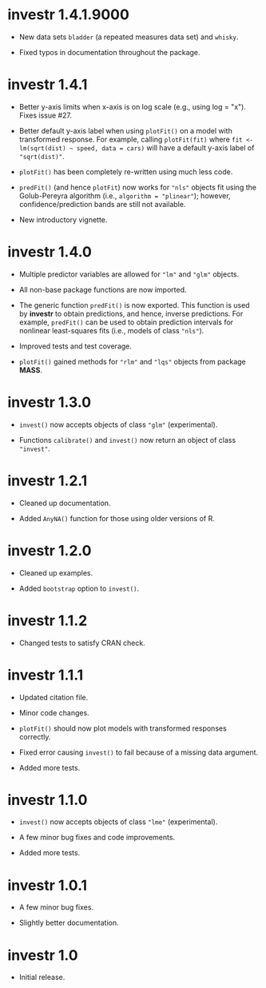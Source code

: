 # investr 1.4.1.9000

* New data sets `bladder` (a repeated measures data set) and `whisky`.

* Fixed typos in documentation throughout the package.

# investr 1.4.1

* Better y-axis limits when x-axis is on log scale (e.g., using log = "x"). Fixes issue #27.

* Better default y-axis label when using `plotFit()` on a model with transformed response. For example, calling `plotFit(fit)` where `fit <- lm(sqrt(dist) ~ speed, data = cars)` will have a default y-axis label of `"sqrt(dist)"`.

* `plotFit()` has been completely re-written using much less code.

* `predFit()` (and hence `plotFit`) now works for `"nls"` objects fit using the Golub-Pereyra algorithm (i.e., `algorithm = "plinear"`); however, confidence/prediction bands are still not available.

* New introductory vignette.

# investr 1.4.0

* Multiple predictor variables are allowed for `"lm"` and `"glm"` objects.

* All non-base package functions are now imported.

* The generic function `predFit()` is now exported. This function is used by **investr**
  to obtain predictions, and hence, inverse predictions. For example, `predFit()` 
  can be used to obtain prediction intervals for nonlinear least-squares fits 
  (i.e., models of class `"nls"`).

* Improved tests and test coverage.

* `plotFit()` gained methods for `"rlm"` and `"lqs"` objects from package **MASS**.

# investr 1.3.0

* `invest()` now accepts objects of class `"glm"` (experimental).

* Functions `calibrate()` and `invest()` now return an object of class `"invest"`.

# investr 1.2.1

* Cleaned up documentation.

* Added `AnyNA()` function for those using older versions of R.

# investr 1.2.0

* Cleaned up examples.

* Added `bootstrap` option to `invest()`.

# investr 1.1.2

* Changed tests to satisfy CRAN check.

# investr 1.1.1

* Updated citation file.

* Minor code changes.

* `plotFit()` should now plot models with transformed responses correctly.

* Fixed error causing `invest()` to fail because of a missing data argument.

* Added more tests.

# investr 1.1.0

* `invest()` now accepts objects of class `"lme"` (experimental).

* A few minor bug fixes and code improvements.

* Added more tests.

# investr 1.0.1

* A few minor bug fixes.

* Slightly better documentation.

# investr 1.0

* Initial release.
